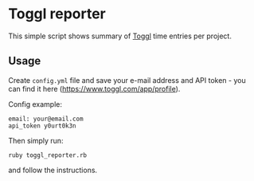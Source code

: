 Toggl reporter
==============

This simple script shows summary of [Toggl](https://www.toggl.com/) time entries per project.

## Usage

Create <code>config.yml</code> file and save your e-mail address and API token - you can find it here (https://www.toggl.com/app/profile).

Config example:
```
email: your@email.com
api_token y0urt0k3n
```

Then simply run:
```
ruby toggl_reporter.rb
```

and follow the instructions.
